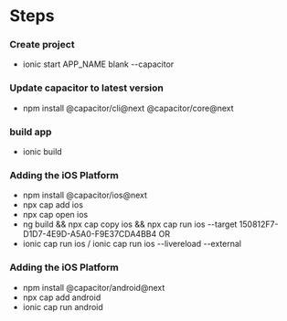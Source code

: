 # Steps

### Create project

- ionic start APP_NAME blank --capacitor

### Update capacitor to latest version

- npm install @capacitor/cli@next @capacitor/core@next

### build app

- ionic build

### Adding the iOS Platform

- npm install @capacitor/ios@next
- npx cap add ios
- npx cap open ios
- ng build && npx cap copy ios && npx cap run ios --target 150812F7-D1D7-4E9D-A5A0-F9E37CDA4BB4
  OR
- ionic cap run ios / ionic cap run ios --livereload --external

### Adding the iOS Platform

- npm install @capacitor/android@next
- npx cap add android
- ionic cap run android
